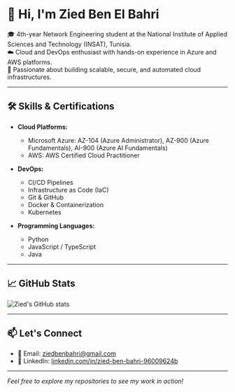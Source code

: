 # 👋 Hi, I'm Zied Ben El Bahri

🎓 4th-year Network Engineering student at the National Institute of Applied Sciences and Technology (INSAT), Tunisia.  
☁️ Cloud and DevOps enthusiast with hands-on experience in Azure and AWS platforms.  
🚀 Passionate about building scalable, secure, and automated cloud infrastructures.


---

## 🛠️ Skills & Certifications

- **Cloud Platforms:**  
  - Microsoft Azure: AZ-104 (Azure Administrator), AZ-900 (Azure Fundamentals), AI-900 (Azure AI Fundamentals)  
  - AWS: AWS Certified Cloud Practitioner


- **DevOps:**  
  - CI/CD Pipelines  
  - Infrastructure as Code (IaC)  
  - Git & GitHub  
  - Docker & Containerization
  - Kubernetes 


- **Programming Languages:**  
  - Python   
  - JavaScript / TypeScript
  - Java

---


## 📈 GitHub Stats

![Zied's GitHub stats](https://github-readme-stats.vercel.app/api?username=Zied-BenBahri&show_icons=true&theme=radical)

---

## 📫 Let's Connect

- 📧 Email: [ziedbenbahri@gmail.com](mailto:ziedbenbahri@gmail.com)
- 💼 LinkedIn: [linkedin.com/in/zied-ben-bahri-96009624b](https://www.linkedin.com/in/zied-ben-bahri-96009624b)
---

*Feel free to explore my repositories to see my work in action!*


<!---
Zied-BenBahri/Zied-BenBahri is a ✨ special ✨ repository because its `README.md` (this file) appears on your GitHub profile.
You can click the Preview link to take a look at your changes.
--->
